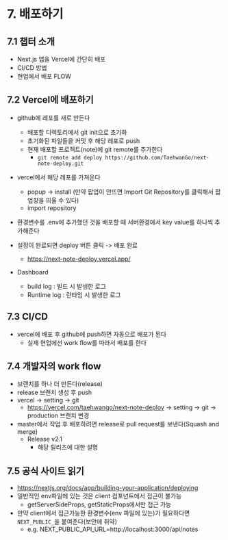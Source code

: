 # 7. 배포하기

## 7.1 챕터 소개

- Next.js 앱을 Vercel에 간단히 배포
- CI/CD 방법
- 현업에서 배포 FLOW

## 7.2 Vercel에 배포하기

- github에 레포를 새로 만든다

  - 배포할 디렉토리에서 git init으로 초기화
  - 초기화된 파일들을 커밋 후 해당 레포로 push
  - 현재 배포할 프로젝트(note)에 git remote를 추가한다
    - `git remote add deploy https://github.com/TaehwanGo/next-note-deploy.git`

- vercel에서 해당 레포를 가져온다

  - popup -> install (만약 팝업이 안뜨면 Import Git Repository를 클릭해서 팝업창을 띄울 수 있다)
  - import repository

- 환경변수를 .env에 추가했던 것을 배포할 때 서버환경에서 key value를 하나씩 추가해준다
- 설정이 완료되면 deploy 버튼 클릭 -> 배포 완료

  - https://next-note-deploy.vercel.app/

- Dashboard
  - build log : 빌드 시 발생한 로그
  - Runtime log : 런타임 시 발생한 로그

## 7.3 CI/CD

- vercel에 배포 후 github에 push하면 자동으로 배포가 된다
  - 실제 현업에선 work flow를 따라서 배포를 한다

## 7.4 개발자의 work flow

- 브랜치를 하나 더 만든다(release)
- release 브랜치 생성 후 push
- vercel -> setting -> git
  - https://vercel.com/taehwango/next-note-deploy -> setting -> git -> production 브랜치 변경
- master에서 작업 후 배포하려면 release로 pull request를 보낸다(Squash and merge)
  - Release v2.1
    - 해당 릴리즈에 대한 설명

## 7.5 공식 사이트 읽기

- https://nextjs.org/docs/app/building-your-application/deploying
- 일반적인 env파일에 있는 것은 client 컴포넌트에서 접근이 불가능
  - getServerSideProps, getStaticProps에서만 접근 가능
- 만약 client에서 접근가능한 환경변수(env 파일에 있는)가 필요하다면 `NEXT_PUBLIC_`을 붙여준다(보안에 취약)
  - e.g. NEXT_PUBLIC_API_URL=http://localhost:3000/api/notes

